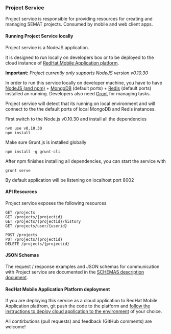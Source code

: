 ### Project Service

Project service is responsible for providing resources for creating and managing SEMAT projects. 
Consumed by mobile and web client apps.

#### Running Project Service locally

Project service is a NodeJS application. 

It is designed to run locally on developers box or to be deployed to the cloud instance of [RedHat Mobile Application platform](https://www.redhat.com/en/technologies/mobile/application-platform).

**Important:** *Project currently only supports NodeJS version v0.10.30*

In order to run this service locally on developer machine, you have to have [NodeJS (and npm)](https://nodejs.org/en/) + [MongoDB](https://www.mongodb.org/downloads#production) (default ports) + [Redis](http://redis.io) (default ports) installed an running.
Developers also need [Grunt](http://gruntjs.com/getting-started) for managing tasks.

Project service will detect that its running on local environment and will connect to the the default ports of local MongoDB and Redis instances.

First switch to the Node.js v0.10.30 and install all the dependencies

    nvm use v0.10.30
    npm install

Make sure Grunt.js is installed globally

	npm install -g grunt-cli
	
After npm finishes installing all dependencies, you can start the service with 

	grunt serve
	
By default application will be listening on localhost port 8002

#### API Resources

Project service exposes the following resources

	GET /projects
	GET /projects/{projectid}
	GET /projects/{projectid}/history	
	GET /projects/user/{userid}
	
	POST /projects	
	PUT /projects/{projectid}
	DELETE /projects/{projectid}

#### JSON Schemas

The request / response examples and JSON schemas for communication with Project service are documented in the [SCHEMAS description document](https://github.com/SEMAT-Exists-Org/source-services-project/blob/master/SCHEMAS.md).

#### RedHat Mobile Application Platform deployment

If you are deploying this service as a cloud application to RedHat Mobile Application platfrom, git push the code to the platform and [follow the instructions to deploy cloud application to the environment](http://docs.feedhenry.com/v3/product_features/cloud_apps.html) of your choice.

All contirbutions (pull requests) and feedback (GitHub comments) are welcome!